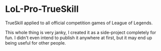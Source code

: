 # LoL-Pro-TrueSkill
TrueSkill applied to all official competition games of League of Legends. 

This whole thing is very janky, I created it as a side-project completely for fun. 
I didn't even intend to publish it anywhere at first, but it may end up being useful for other people.

